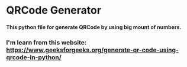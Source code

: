 # QRCode Generator
#### This python file for generate QRCode by using big mount of numbers.
### I'm learn from this website: https://www.geeksforgeeks.org/generate-qr-code-using-qrcode-in-python/


